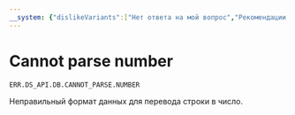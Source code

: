```yaml
---
__system: {"dislikeVariants":["Нет ответа на мой вопрос","Рекомендации не помогли","Содержание не соответствует заголовку","Другое"]}
---
```

# Cannot parse number

`ERR.DS_API.DB.CANNOT_PARSE.NUMBER`

Неправильный формат данных для перевода строки в число.

